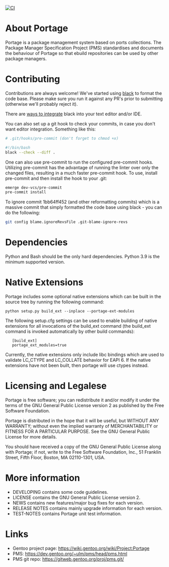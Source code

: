 [![CI](https://github.com/gentoo/portage/actions/workflows/ci.yml/badge.svg)](https://github.com/gentoo/portage/actions/workflows/ci.yml)

About Portage
=============

Portage is a package management system based on ports collections. The
Package Manager Specification Project (PMS) standardises and documents
the behaviour of Portage so that ebuild repositories can be used by
other package managers.

Contributing
============

Contributions are always welcome! We've started using
[black](https://pypi.org/project/black/) to format the code base. Please make
sure you run it against any PR's prior to submitting (otherwise we'll probably
reject it).

There are [ways to
integrate](https://black.readthedocs.io/en/stable/integrations/editors.html)
black into your text editor and/or IDE.

You can also set up a git hook to check your commits, in case you don't want
editor integration. Something like this:

```sh
# .git/hooks/pre-commit (don't forget to chmod +x)

#!/bin/bash
black --check --diff .
```

One can also use pre-commit to run the configured pre-commit
hooks. Utilizing pre-commit has the advantage of running the linter
over only the changed files, resulting in a much faster pre-commit
hook. To use, install pre-commit and then install the hook to your
.git:

```sh
emerge dev-vcs/pre-commit
pre-commit install
```

To ignore commit 1bb64ff452 (and other reformatting commits) which is a
massive commit that simply formatted the code base using black - you can do
the following:

```sh
git config blame.ignoreRevsFile .git-blame-ignore-revs
```

Dependencies
============

Python and Bash should be the only hard dependencies. Python 3.9 is the
minimum supported version.

Native Extensions
=================

Portage includes some optional native extensions which can be built
in the source tree by running the following command:

    python setup.py build_ext --inplace --portage-ext-modules

The following setup.cfg settings can be used to enable building of
native extensions for all invocations of the build_ext command (the
build_ext command is invoked automatically by other build commands):

```
   [build_ext]
   portage_ext_modules=true
```

Currently, the native extensions only include libc bindings which are
used to validate LC_CTYPE and LC_COLLATE behavior for EAPI 6. If the
native extensions have not been built, then portage will use ctypes
instead.

Licensing and Legalese
=======================

Portage is free software; you can redistribute it and/or
modify it under the terms of the GNU General Public License
version 2 as published by the Free Software Foundation.

Portage is distributed in the hope that it will be useful,
but WITHOUT ANY WARRANTY; without even the implied warranty of
MERCHANTABILITY or FITNESS FOR A PARTICULAR PURPOSE.  See the
GNU General Public License for more details.

You should have received a copy of the GNU General Public License
along with Portage; if not, write to the Free Software
Foundation, Inc., 51 Franklin Street, Fifth Floor, Boston, MA
02110-1301, USA.


More information
================

- DEVELOPING contains some code guidelines.
- LICENSE contains the GNU General Public License version 2.
- NEWS contains new features/major bug fixes for each version.
- RELEASE NOTES contains mainly upgrade information for each version.
- TEST-NOTES contains Portage unit test information.


Links
=====

- Gentoo project page: https://wiki.gentoo.org/wiki/Project:Portage
- PMS: https://dev.gentoo.org/~ulm/pms/head/pms.html
- PMS git repo: https://gitweb.gentoo.org/proj/pms.git/

